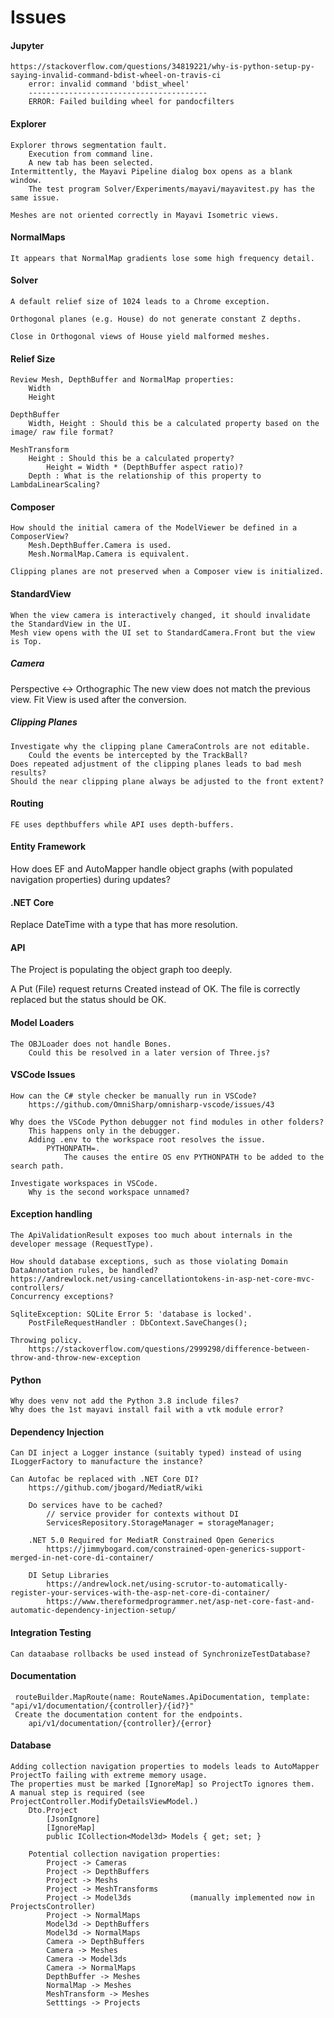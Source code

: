 # Issues
#### Jupyter
    https://stackoverflow.com/questions/34819221/why-is-python-setup-py-saying-invalid-command-bdist-wheel-on-travis-ci
        error: invalid command 'bdist_wheel'
        ----------------------------------------
        ERROR: Failed building wheel for pandocfilters

#### Explorer
    Explorer throws segmentation fault.
        Execution from command line.
        A new tab has been selected.
    Intermittently, the Mayavi Pipeline dialog box opens as a blank window.
        The test program Solver/Experiments/mayavi/mayavitest.py has the same issue.
   
    Meshes are not oriented correctly in Mayavi Isometric views.

#### NormalMaps
    It appears that NormalMap gradients lose some high frequency detail.

#### Solver
    A default relief size of 1024 leads to a Chrome exception.

    Orthogonal planes (e.g. House) do not generate constant Z depths.
    
    Close in Orthogonal views of House yield malformed meshes.

#### Relief Size
    Review Mesh, DepthBuffer and NormalMap properties:
        Width
        Height

    DepthBuffer
        Width, Height : Should this be a calculated property based on the image/ raw file format?
    
    MeshTransform
        Height : Should this be a calculated property?
            Height = Width * (DepthBuffer aspect ratio)?
        Depth : What is the relationship of this property to LambdaLinearScaling?

#### Composer
    How should the initial camera of the ModelViewer be defined in a ComposerView?
        Mesh.DepthBuffer.Camera is used.
        Mesh.NormalMap.Camera is equivalent.  
    
    Clipping planes are not preserved when a Composer view is initialized.

#### StandardView
    When the view camera is interactively changed, it should invalidate the StandardView in the UI.
    Mesh view opens with the UI set to StandardCamera.Front but the view is Top.

##### Camera
Perspective <-> Orthographic
    The new view does not match the previous view.
    Fit View is used after the conversion.

##### Clipping Planes

    Investigate why the clipping plane CameraControls are not editable.
        Could the events be intercepted by the TrackBall?
    Does repeated adjustment of the clipping planes leads to bad mesh results?
    Should the near clipping plane always be adjusted to the front extent?

#### Routing
    FE uses depthbuffers while API uses depth-buffers.

#### Entity Framework
How does EF and AutoMapper handle object graphs (with populated navigation properties) during updates?

#### .NET Core
Replace DateTime with a type that has more resolution.

#### API
The Project is populating the object graph too deeply.

A Put (File) request returns Created instead of OK. The file is correctly replaced but the status should be OK.

#### Model Loaders
    The OBJLoader does not handle Bones.
        Could this be resolved in a later version of Three.js?

#### VSCode Issues
    How can the C# style checker be manually run in VSCode?
        https://github.com/OmniSharp/omnisharp-vscode/issues/43
    
    Why does the VSCode Python debugger not find modules in other folders?
        This happens only in the debugger.
        Adding .env to the workspace root resolves the issue.
            PYTHONPATH=.
                The causes the entire OS env PYTHONPATH to be added to the search path.
    
    Investigate workspaces in VSCode.
        Why is the second workspace unnamed?

#### Exception handling
    The ApiValidationResult exposes too much about internals in the developer message (RequestType).
    
    How should database exceptions, such as those violating Domain DataAnnotation rules, be handled?
    https://andrewlock.net/using-cancellationtokens-in-asp-net-core-mvc-controllers/
    Concurrency exceptions?
    
    SqliteException: SQLite Error 5: 'database is locked'.
        PostFileRequestHandler : DbContext.SaveChanges();
    
    Throwing policy.
        https://stackoverflow.com/questions/2999298/difference-between-throw-and-throw-new-exception
#### Python
    Why does venv not add the Python 3.8 include files?
    Why does the 1st mayavi install fail with a vtk module error?
#### Dependency Injection
    Can DI inject a Logger instance (suitably typed) instead of using ILoggerFactory to manufacture the instance?

    Can Autofac be replaced with .NET Core DI?
        https://github.com/jbogard/MediatR/wiki

        Do services have to be cached?
            // service provider for contexts without DI
            ServicesRepository.StorageManager = storageManager;

        .NET 5.0 Required for MediatR Constrained Open Generics
            https://jimmybogard.com/constrained-open-generics-support-merged-in-net-core-di-container/

        DI Setup Libraries
            https://andrewlock.net/using-scrutor-to-automatically-register-your-services-with-the-asp-net-core-di-container/
            https://www.thereformedprogrammer.net/asp-net-core-fast-and-automatic-dependency-injection-setup/       
#### Integration Testing
    Can dataabase rollbacks be used instead of SynchronizeTestDatabase?
#### Documentation
     routeBuilder.MapRoute(name: RouteNames.ApiDocumentation, template: "api/v1/documentation/{controller}/{id?}"
     Create the documentation content for the endpoints.
        api/v1/documentation/{controller}/{error}

#### Database
    Adding collection navigation properties to models leads to AutoMapper ProjectTo failing with extreme memory usage.
    The properties must be marked [IgnoreMap] so ProjectTo ignores them.  A manual step is required (see ProjectController.ModifyDetailsViewModel.)
        Dto.Project
            [JsonIgnore]
            [IgnoreMap]
            public ICollection<Model3d> Models { get; set; }

        Potential collection navigation properties:
            Project -> Cameras
            Project -> DepthBuffers
            Project -> Meshs
            Project -> MeshTransforms
            Project -> Model3ds             (manually implemented now in ProjectsController)
            Project -> NormalMaps
            Model3d -> DepthBuffers
            Model3d -> NormalMaps
            Camera -> DepthBuffers
            Camera -> Meshes
            Camera -> Model3ds
            Camera -> NormalMaps
            DepthBuffer -> Meshes
            NormalMap -> Meshes
            MeshTransform -> Meshes
            Setttings -> Projects



